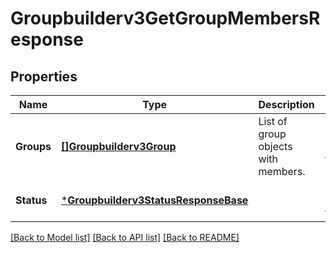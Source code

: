 # Groupbuilderv3GetGroupMembersResponse

## Properties
Name | Type | Description | Notes
------------ | ------------- | ------------- | -------------
**Groups** | [**[]Groupbuilderv3Group**](groupbuilderv3Group.md) | List of group objects with members. | [optional] [default to null]
**Status** | [***Groupbuilderv3StatusResponseBase**](groupbuilderv3StatusResponseBase.md) |  | [optional] [default to null]

[[Back to Model list]](../README.md#documentation-for-models) [[Back to API list]](../README.md#documentation-for-api-endpoints) [[Back to README]](../README.md)

